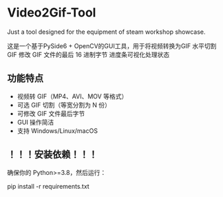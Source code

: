 # Video2Gif-Tool
Just a tool designed for the equipment of steam workshop showcase.

这是一个基于PySide6 + OpenCV的GUI工具，用于将视频转换为GIF
 水平切割 GIF
 修改 GIF 文件的最后 16 进制字节
 进度条可视化处理状态

##  功能特点
- 视频转 GIF（MP4、AVI、MOV 等格式）
- 可选 GIF 切割（等宽分割为 N 份）
- 可修改 GIF 文件最后字节
- GUI 操作简洁
- 支持 Windows/Linux/macOS

##  ！！！安装依赖！！！
确保你的 Python>=3.8，然后运行：

pip install -r requirements.txt
